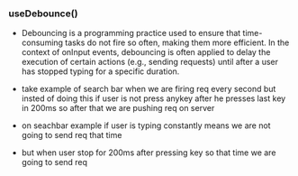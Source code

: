 ### useDebounce()

- Debouncing is a programming practice used to ensure that time-consuming tasks do not fire so often, making them more efficient. In the context of onInput events, debouncing is often applied to delay the execution of certain actions (e.g., sending requests) until after a user has stopped typing for a specific duration.

- take example of search bar when we are firing req every second but insted of doing this if user is not press anykey after he presses last key in 200ms so after that we are pushing req on server

- on seachbar example if user is typing constantly means we are not going to send req that time 
- but when user stop for 200ms after pressing key so that time we are going to send req

